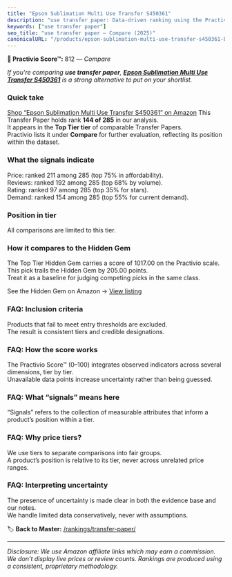 ```yaml
---
title: "Epson Sublimation Multi Use Transfer S450361"
description: "use transfer paper: Data-driven ranking using the Practivio Score™. Positioned by quality, value, demand, findability, momentum."
keywords: ["use transfer paper"]
seo_title: "use transfer paper — Compare (2025)"
canonicalURL: "/products/epson-sublimation-multi-use-transfer-s450361-B0872GY5SH/"
---
```


**🛒 Practivio Score™:** 812 — _Compare_


*If you're comparing **use transfer paper**, **[Epson Sublimation Multi Use Transfer S450361](https://www.amazon.com/dp/B0872GY5SH?tag=practivio-20)** is a strong alternative to put on your shortlist.*
### Quick take
[Shop “Epson Sublimation Multi Use Transfer S450361” on Amazon](https://www.amazon.com/dp/B0872GY5SH?tag=practivio-20)
This Transfer Paper holds rank **144 of 285** in our analysis.  
It appears in the **Top Tier tier** of comparable Transfer Papers.  
Practivio lists it under **Compare** for further evaluation, reflecting its position within the dataset.

### What the signals indicate
Price: ranked 211 among 285 (top 75% in affordability).  
Reviews: ranked 192 among 285 (top 68% by volume).  
Rating: ranked 97 among 285 (top 35% for stars).  
Demand: ranked 154 among 285 (top 55% for current demand).

### Position in tier
All comparisons are limited to this tier.

### How it compares to the Hidden Gem
The Top Tier Hidden Gem carries a score of 1017.00 on the Practivio scale.  
This pick trails the Hidden Gem by 205.00 points.  
Treat it as a baseline for judging competing picks in the same class.  

See the Hidden Gem on Amazon → [View listing](https://www.amazon.com/dp/B074FXL9KD?tag=practivio-20)

### FAQ: Inclusion criteria
Products that fail to meet entry thresholds are excluded.  
The result is consistent tiers and credible designations.

### FAQ: How the score works
The Practivio Score™ (0–100) integrates observed indicators across several dimensions, tier by tier.  
Unavailable data points increase uncertainty rather than being guessed.

### FAQ: What “signals” means here
“Signals” refers to the collection of measurable attributes that inform a product’s position within a tier.

### FAQ: Why price tiers?
We use tiers to separate comparisons into fair groups.  
A product’s position is relative to its tier, never across unrelated price ranges.

### FAQ: Interpreting uncertainty
The presence of uncertainty is made clear in both the evidence base and our notes.  
We handle limited data conservatively, never with assumptions.

<!-- Missing template for Compare/CompareWithinPriceClass -->


🏷️ **Back to Master:** [/rankings/transfer-paper/](/rankings/transfer-paper/)

---
_Disclosure: We use Amazon affiliate links which may earn a commission. We don’t display live prices or review counts. Rankings are produced using a consistent, proprietary methodology._
